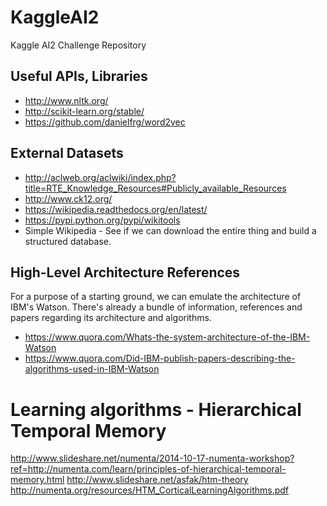 # KaggleAI2
Kaggle AI2 Challenge Repository

## Useful APIs, Libraries
* http://www.nltk.org/
* http://scikit-learn.org/stable/
* https://github.com/danielfrg/word2vec

## External Datasets
* http://aclweb.org/aclwiki/index.php?title=RTE_Knowledge_Resources#Publicly_available_Resources
* http://www.ck12.org/
* https://wikipedia.readthedocs.org/en/latest/
* https://pypi.python.org/pypi/wikitools
* Simple Wikipedia - See if we can download the entire thing and build a structured database.

## High-Level Architecture References
For a purpose of a starting ground, we can emulate the architecture of IBM's Watson. There's already a bundle of information, references and papers regarding its architecture and algorithms.
* https://www.quora.com/Whats-the-system-architecture-of-the-IBM-Watson
* https://www.quora.com/Did-IBM-publish-papers-describing-the-algorithms-used-in-IBM-Watson

# Learning algorithms - Hierarchical Temporal Memory
http://www.slideshare.net/numenta/2014-10-17-numenta-workshop?ref=http://numenta.com/learn/principles-of-hierarchical-temporal-memory.html
http://www.slideshare.net/asfak/htm-theory
http://numenta.org/resources/HTM_CorticalLearningAlgorithms.pdf
